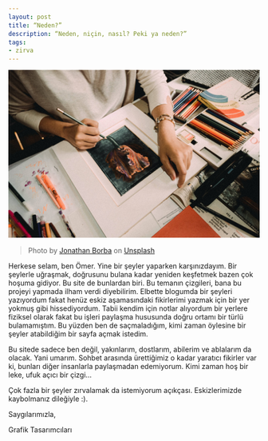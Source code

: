 ```yaml
---
layout: post
title: “Neden?”
description: “Neden, niçin, nasıl? Peki ya neden?”
tags: 
- zirva
---
```


![Atelier](/assets/img/atelier.jpg)
> Photo by <a href="https://unsplash.com/@jonathanborba?utm_source=unsplash&utm_medium=referral&utm_content=creditCopyText">Jonathan Borba</a> on <a href="https://unsplash.com/s/photos/atelier?utm_source=unsplash&utm_medium=referral&utm_content=creditCopyText">Unsplash</a>

Herkese selam, ben Ömer. Yine bir şeyler yaparken karşınızdayım. Bir şeylerle uğraşmak, doğrusunu bulana kadar yeniden keşfetmek bazen çok hoşuma gidiyor. Bu site de bunlardan biri. Bu temanın çizgileri, bana bu projeyi yapmada ilham verdi diyebilirim. Elbette blogumda bir şeyleri yazıyordum fakat henüz eskiz aşamasındaki fikirlerimi yazmak için bir yer yokmuş gibi hissediyordum. Tabii kendim için notlar alıyordum bir yerlere fiziksel olarak fakat bu işleri paylaşma hususunda doğru ortamı bir türlü bulamamıştım. Bu yüzden ben de saçmaladığım, kimi zaman öylesine bir şeyler atabildiğim bir sayfa açmak istedim.

Bu sitede sadece ben değil, yakınlarım, dostlarım, abilerim ve ablalarım da olacak. Yani umarım. Sohbet arasında ürettiğimiz o kadar yaratıcı fikirler var ki, bunları diğer insanlarla paylaşmadan edemiyorum. Kimi zaman hoş bir leke, ufuk açıcı bir çizgi...

Çok fazla bir şeyler zırvalamak da istemiyorum açıkçası. Eskizlerimizde kaybolmanız dileğiyle :).

Saygılarımızla,

Grafik Tasarımcıları